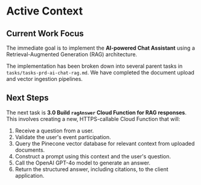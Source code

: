 # Active Context

## Current Work Focus

The immediate goal is to implement the **AI-powered Chat Assistant** using a Retrieval-Augmented Generation (RAG) architecture.

The implementation has been broken down into several parent tasks in `tasks/tasks-prd-ai-chat-rag.md`. We have completed the document upload and vector ingestion pipelines.

## Next Steps

The next task is **3.0 Build `ragAnswer` Cloud Function for RAG responses**. This involves creating a new, HTTPS-callable Cloud Function that will:
1.  Receive a question from a user.
2.  Validate the user's event participation.
3.  Query the Pinecone vector database for relevant context from uploaded documents.
4.  Construct a prompt using this context and the user's question.
5.  Call the OpenAI GPT-4o model to generate an answer.
6.  Return the structured answer, including citations, to the client application. 